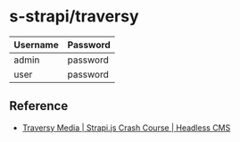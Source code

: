 # s-strapi/traversy

| Username | Password |
| -------- | -------- |
| admin    | password |
| user     | password |

## Reference

- [Traversy Media | Strapi.js Crash Course | Headless CMS](https://www.youtube.com/watch?v=6FnwAbd2SDY)

